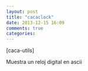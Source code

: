 ```yaml
---
layout: post
title: "cacaclock"
date: 2013-12-15 16:09
comments: true
categories: 
---
```

[caca-utils]

Muestra un reloj digital en ascii

